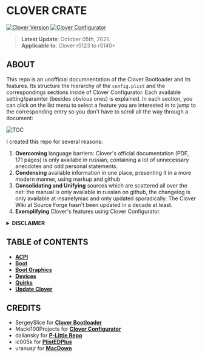 # CLOVER CRATE
[![Clover Version](https://img.shields.io/badge/Clover-r5140.1-brightgreen.svg)](https://github.com/CloverHackyColor/CloverBootloader/releases)
[![Clover Configurator](https://img.shields.io/badge/Clover_Configurator-15.8.30-orange.svg)](https://mackie100projects.altervista.org/download-clover-configurator/)

> **Latest Update**: October 05th, 2021. </br>
> **Applicable to**: Clover r5123 to r5140+

## ABOUT
This repo is an unofficial documnentation of the Clover Bootloader and its features. Its structure the hierarchy of the `config.plist` and the correspondings sections inside of Clover Configurator. Each available setting/paramter (besides obvious ones) is explained. In each section, you can click on the list menu to select a feature you are interested in to jump to the corresponding entry so you don't have to scroll all the way through a document: 

![TOC](https://user-images.githubusercontent.com/76865553/136510478-2bccd5ae-6cc6-4a98-8f8d-63c41de2d3b3.png)

I created this repo for several reasons: 

1. **Overcoming** language barriers: Clover's official documentation (PDF, 171 pages) is only availabe in russian, containing a lot of unnecessary anecdotes and odd personal statements.
3. **Condensing** available information in one place, presenting it in a more modern manner, using markup and github
2. **Consolidating and Unifying** sources which are scattered all over the net: the manual is only available in russian on github, the changelog is only available at insanelymac and only updated sporadically. The Clover Wiki at Source Forge hasn't been updated in a decade at least.
4. **Exemplifying** Clover's features using Clover Configurator.

<details>
<summary><strong>DISCLAIMER</strong></summary>

The information provided in this repository is based on excperpts of the official russian documentation for Clover r5129 using AI-based translation tools (deepl, google and yandex translate). The translations were reviewed and redacted afterwards, so that they follow the rules of English grammar and spelling while preserving their actual meaning. Nevertheless, some facts may have been lost during the process of translation.
</details>

## TABLE of CONTENTS
- [**ACPI**](https://github.com/5T33Z0/Clover-Crate/tree/main/ACPI)
- [**Boot**](https://github.com/5T33Z0/Clover-Crate/tree/main/Boot)
- [**Boot Graphics**](https://github.com/5T33Z0/Clover-Crate/tree/main/Boot_Graphics)
- [**Devices**](https://github.com/5T33Z0/Clover-Crate/blob/main/Devices)
- [**Quirks**](https://github.com/5T33Z0/Clover-Crate/tree/main/Quirks)
- [**Update Clover**](https://github.com/5T33Z0/Clover-Crate/tree/main/Update_Clover)

## CREDITS

- SergeySlice for [**Clover Bootloader**](https://github.com/CloverHackyColor/CloverBootloader)
- Macki100Projects for [**Clover Configurator**](https://mackie100projects.altervista.org/download-clover-configurator/)
- daliansky for [**P-Little Repo**](https://github.com/daliansky/P-little)
- ic005k for [**PlistEDPlus**](https://github.com/ic005k/PlistEDPlus)
- uranusjr for [**MacDown**](https://macdown.uranusjr.com/)

